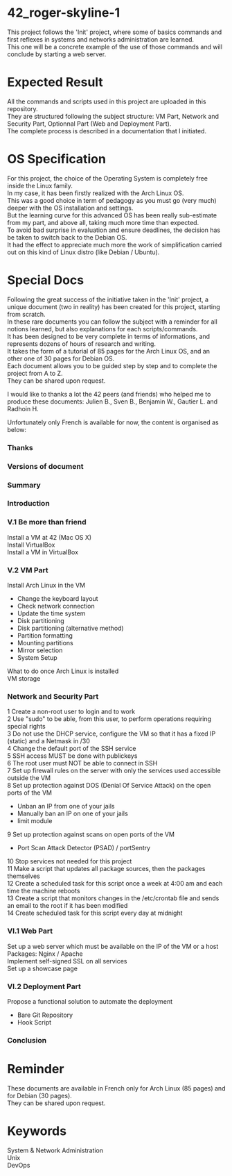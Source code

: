 # 42_roger-skyline-1
This project follows the 'Init' project, where some of basics commands and first reflexes in systems and networks administration are learned.  
This one will be a concrete example of the use of those commands and will conclude by starting a web server. 

# Expected Result
All the commands and scripts used in this project are uploaded in this repository.  
They are structured following the subject structure: VM Part, Network and Security Part, Optionnal Part (Web and Deployment Part).  
The complete process is described in a documentation that I initiated.

# OS Specification
For this project, the choice of the Operating System is completely free inside the Linux family.  
In my case, it has been firstly realized with the Arch Linux OS.  
This was a good choice in term of pedagogy as you must go (very much) deeper with the OS installation and settings.  
But the learning curve for this advanced OS has been really sub-estimate from my part, and above all, taking much more time than expected.  
To avoid bad surprise in evaluation and ensure deadlines, the decision has be taken to switch back to the Debian OS.  
It had the effect to appreciate much more the work of simplification carried out on this kind of Linux distro (like Debian / Ubuntu).

# Special Docs
Following the great success of the initiative taken in the 'Init' project, a unique document (two in reality) has been created for this project, starting from scratch.  
In these rare documents you can follow the subject with a reminder for all notions learned, but also explanations for each scripts/commands.  
It has been designed to be very complete in terms of informations, and represents dozens of hours of research and writing.  
It takes the form of a tutorial of 85 pages for the Arch Linux OS, and an other one of 30 pages for Debian OS.  
Each document allows you to be guided step by step and to complete the project from A to Z.  
They can be shared upon request.  

I would like to thanks a lot the 42 peers (and friends) who helped me to produce these documents: Julien B., Sven B., Benjamin W., Gautier L. and Radhoin H.  

Unfortunately only French is available for now, the content is organised as below:

### Thanks
### Versions of document
### Summary
### Introduction

### V.1 Be more than friend
Install a VM at 42 (Mac OS X)  
Install VirtualBox  
Install a VM in VirtualBox  

### V.2 VM Part
Install Arch Linux in the VM  
- Change the keyboard layout  
- Check network connection  
- Update the time system  
- Disk partitioning  
- Disk partitioning (alternative method)  
- Partition formatting  
- Mounting partitions  
- Mirror selection  
- System Setup  

What to do once Arch Linux is installed  
VM storage  

### Network and Security Part
1 Create a non-root user to login and to work  
2 Use "sudo" to be able, from this user, to perform operations requiring special rights  
3 Do not use the DHCP service, configure the VM so that it has a fixed IP (static) and a Netmask in /30  
4 Change the default port of the SSH service  
5 SSH access MUST be done with publickeys  
6 The root user must NOT be able to connect in SSH  
7 Set up firewall rules on the server with only the services used accessible outside the VM  
8 Set up protection against DOS (Denial Of Service Attack) on the open ports of the VM  
- Unban an IP from one of your jails  
- Manually ban an IP on one of your jails  
- limit module  

9 Set up protection against scans on open ports of the VM  
- Port Scan Attack Detector (PSAD) / portSentry  

10 Stop services not needed for this project  
11 Make a script that updates all package sources, then the packages themselves  
12 Create a scheduled task for this script once a week at 4:00 am and each time the machine reboots  
13 Create a script that monitors changes in the /etc/crontab file and sends an email to the root if it has been modified  
14 Create scheduled task for this script every day at midnight  

### VI.1 Web Part
Set up a web server which must be available on the IP of the VM or a host  
Packages: Nginx / Apache  
Implement self-signed SSL on all services  
Set up a showcase page  

### VI.2 Deployment Part
Propose a functional solution to automate the deployment  
- Bare Git Repository
- Hook Script

### Conclusion

# Reminder
These documents are available in French only for Arch Linux (85 pages) and for Debian (30 pages).  
They can be shared upon request.  

# Keywords
System & Network Administration  
Unix  
DevOps  
